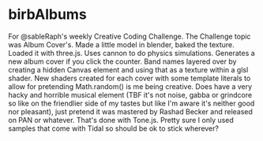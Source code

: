 # birbAlbums
For @sableRaph's weekly Creative Coding Challenge. The Challenge topic was Album Cover's.
Made a little model in blender, baked the texture. Loaded it with three.js. Uses cannon to do physics simulations. Generates a new album cover if you click the counter. Band names layered over by creating a hidden Canvas element and using that as a texture within a glsl shader. New shaders created for each cover with some template literals to allow for pretending Math.random() is me being creative. Does have a very hacky and horrible musical element (TBF it's not noise, gabba or grindcore so like on the friendlier side of my tastes but like I'm aware it's neither good nor pleasant), just pretend it was mastered by Rashad Becker and released on PAN or whatever. That's done with Tone.js. Pretty sure I only used samples that come with Tidal so should be ok to stick wherever?
